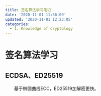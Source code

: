 ```yaml
---
title: 签名算法学习笔记
date: '2020-11-01 11:36:09'
updated: '2020-11-01 12:23:05'
categories:
  - 1. Knowledge of Cryptology
---
```

# 签名算法学习

## ECDSA、ED25519

　　基于椭圆曲线ECC，ED25519加解密更快。
